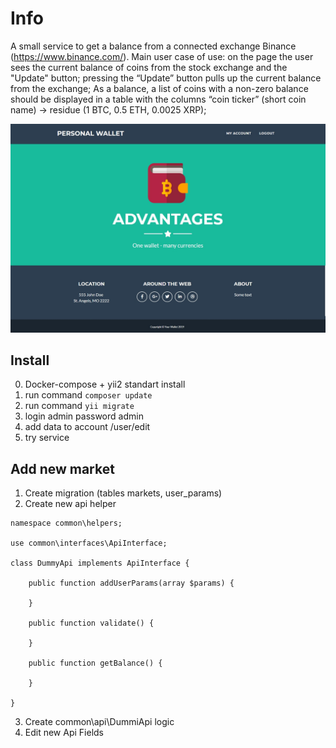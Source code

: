 # Info

A small service to get a balance from a connected exchange Binance (https://www.binance.com/).
Main user case of use:
on the page the user sees the current balance of coins from the stock exchange and the "Update" button;
pressing the “Update” button pulls up the current balance from the exchange;
As a balance, a list of coins with a non-zero balance should be displayed 
in a table with the columns “coin ticker” (short coin name) -> residue (1 BTC, 0.5 ETH, 0.0025 XRP);

![preview](https://raw.githubusercontent.com/cyberpaste/crypto-wallet/master/preview.png)

## Install

0) Docker-compose + yii2 standart install
1) run command ``` composer update  ```
2) run command ``` yii migrate ```
3) login admin password admin
4) add data to account /user/edit
5) try service

## Add new market

1) Create migration (tables markets, user_params)
2) Create new api helper
```
namespace common\helpers;

use common\interfaces\ApiInterface;

class DummyApi implements ApiInterface {

    public function addUserParams(array $params) {

    }

    public function validate() {

    }

    public function getBalance() {

    }

}

```
3) Create common\api\DummiApi logic
4) Edit new Api Fields

